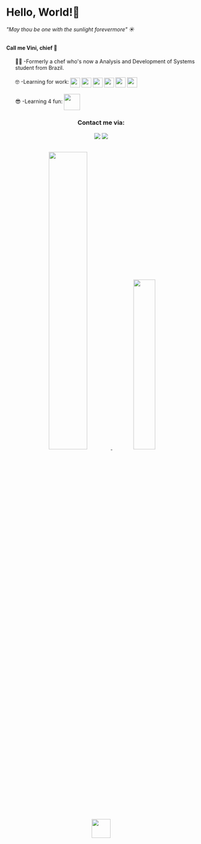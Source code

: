 <h1> Hello, World!👋</h1>

<h6>
  <i>"May thou be one with the sunlight forevermore"</i> ☀️
</h6>

<h4>Call me Vini, chief 🫡</h4>

<ul>
<div>
👨‍🍳 -Formerly a chef who's now a Analysis and Development of Systems student
from Brazil.
</div>
<br>
<div>
  🤓 -Learning for work:
  <img align="center" width="26em"
    src="https://cdn.jsdelivr.net/gh/devicons/devicon/icons/html5/html5-plain.svg" />
  <img align="center" width="26em"
    src="https://cdn.jsdelivr.net/gh/devicons/devicon/icons/css3/css3-plain.svg" />
  <img align="center" width="26em"
    src="https://cdn.jsdelivr.net/gh/devicons/devicon/icons/javascript/javascript-plain.svg" />
  <img align="center" width="26em"
    src="https://cdn.jsdelivr.net/gh/devicons/devicon/icons/typescript/typescript-plain.svg" />
  <img align="center" width="27em"
    src="https://cdn.jsdelivr.net/gh/devicons/devicon/icons/react/react-original.svg" />
  <img align="center" width="27em"
    src="https://cdn.jsdelivr.net/gh/devicons/devicon/icons/bootstrap/bootstrap-plain.svg" />    
</div>
<br>
<div>
  😎 -Learning 4 fun:
  <img align="center" width="43em" 
    src="https://cdn.jsdelivr.net/gh/devicons/devicon/icons/godot/godot-original-wordmark.svg" />
</div>
</ul>

<div align="center">
  <h3>Contact me via:</h3>
  <a href="https://www.linkedin.com/in/viniciusagvaz/" target="_blank"><img
      align="center"
      src="https://img.shields.io/badge/-viniciusagvaz-%230077B5?style=for-the-badge&logo=linkedin&logoColor=white"
      target="_blank" /></a>
  <a href="mailto:agvazvinicius@gmail.com"><img align="center"
      src="https://img.shields.io/badge/agvazvinicius-D14836?style=for-the-badge&logo=gmail&logoColor=white"
      target="_blank" /></a>
</div>
<br>
<br>
<div align='center'>
  <a href="https://github.com/viniciusagvaz">
    <img width="45%" 
      src="https://github-readme-stats.vercel.app/api?username=viniciusagvaz&count_private=true&rank_icon=github&theme=gotham&show_icons=true" />
    <img width="34%" 
      src="https://github-readme-stats.vercel.app/api/top-langs/?username=viniciusagvaz&theme=gotham&layout=compact" />
  </a>
</div>
<br>
<div align="center">
  <img height="50em"
    src="https://user-images.githubusercontent.com/109700331/236237484-a9cfbbf0-f8cb-4488-97d5-59310b52417c.svg" />
</div>
<br>

